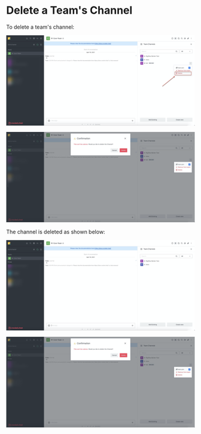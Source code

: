 # Delete a Team's Channel

To delete a team's channel:

![](../../../../.gitbook/assets/image%20%28344%29%20%282%29%20%283%29%20%283%29%20%283%29.png)

![](../../../../.gitbook/assets/image%20%28346%29.png)

The channel is deleted as shown below:

![](../../../../.gitbook/assets/image%20%28372%29.png)

![](../../../../.gitbook/assets/image%20%28346%29.png)

